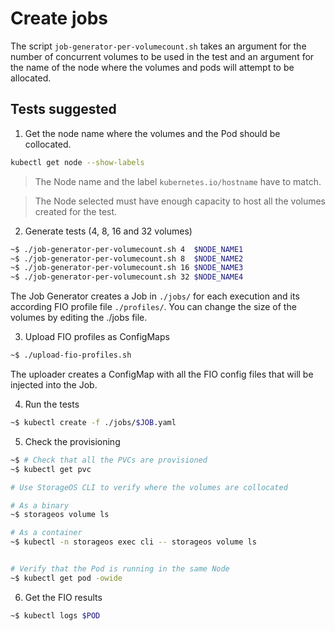 # Create jobs

The script `job-generator-per-volumecount.sh` takes an argument for the number
of concurrent volumes to be used in the test and an argument for the name of
the node where the volumes and pods will attempt to be allocated.

## Tests suggested

1. Get the node name where the volumes and the Pod should be collocated.

```bash
kubectl get node --show-labels
```

> The Node name and the label `kubernetes.io/hostname` have to match.

> The Node selected must have enough capacity to host all the volumes
> created for the test.

2. Generate tests (4, 8, 16 and 32 volumes)


```bash
~$ ./job-generator-per-volumecount.sh 4  $NODE_NAME1
~$ ./job-generator-per-volumecount.sh 8  $NODE_NAME2
~$ ./job-generator-per-volumecount.sh 16 $NODE_NAME3
~$ ./job-generator-per-volumecount.sh 32 $NODE_NAME4
```

The Job Generator creates a Job in `./jobs/` for each execution and its
according FIO profile file `./profiles/`. You can change the size of the
volumes by editing the ./jobs file.

3. Upload FIO profiles as ConfigMaps

```bash
~$ ./upload-fio-profiles.sh
```

The uploader creates a ConfigMap with all the FIO config files that will be
injected into the Job.

4. Run the tests

```bash
~$ kubectl create -f ./jobs/$JOB.yaml

```

5. Check the provisioning

```bash
~$ # Check that all the PVCs are provisioned 
~$ kubectl get pvc

# Use StorageOS CLI to verify where the volumes are collocated

# As a binary
~$ storageos volume ls 

# As a container
~$ kubectl -n storageos exec cli -- storageos volume ls


# Verify that the Pod is running in the same Node
~$ kubectl get pod -owide
```

6. Get the FIO results

```bash
~$ kubectl logs $POD
```
